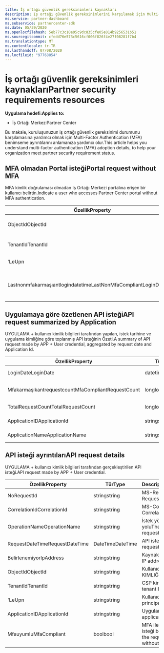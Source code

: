 ```yaml
---
title: İş ortağı güvenlik gereksinimleri kaynakları
description: Iş ortağı güvenlik gereksinimlerini karşılamak için Multi-Factor Authentication (MFA) benimseme ayrıntılarını anlayın.
ms.service: partner-dashboard
ms.subservice: partnercenter-sdk
ms.date: 05/29/2020
ms.openlocfilehash: 5eb77c3c10e95c9dc835cfe05e014b9256531b51
ms.sourcegitcommit: cfedd76e573c5616cf006f826f4e27f08281f7b4
ms.translationtype: MT
ms.contentlocale: tr-TR
ms.lasthandoff: 07/08/2020
ms.locfileid: "97768854"
---
```

# <a name="partner-security-requirements-resources"></a><span data-ttu-id="d2d4e-103">İş ortağı güvenlik gereksinimleri kaynakları</span><span class="sxs-lookup"><span data-stu-id="d2d4e-103">Partner security requirements resources</span></span>

<span data-ttu-id="d2d4e-104">**Uygulama hedefi:**</span><span class="sxs-lookup"><span data-stu-id="d2d4e-104">**Applies to:**</span></span>

- <span data-ttu-id="d2d4e-105">İş Ortağı Merkezi</span><span class="sxs-lookup"><span data-stu-id="d2d4e-105">Partner Center</span></span>

<span data-ttu-id="d2d4e-106">Bu makale, kuruluşunuzun iş ortağı güvenlik gereksinimi durumunu karşılamasına yardımcı olmak için Multi-Factor Authentication (MFA) benimseme ayrıntılarını anlamanıza yardımcı olur.</span><span class="sxs-lookup"><span data-stu-id="d2d4e-106">This article helps you understand multi-factor authentication (MFA) adoption details, to help your organization meet partner security requirement status.</span></span> 

## <a name="portal-request-without-mfa"></a><span data-ttu-id="d2d4e-107">MFA olmadan Portal isteği</span><span class="sxs-lookup"><span data-stu-id="d2d4e-107">Portal request without MFA</span></span>

<span data-ttu-id="d2d4e-108">MFA kimlik doğrulaması olmadan Iş Ortağı Merkezi portalına erişen bir kullanıcı belirtin.</span><span class="sxs-lookup"><span data-stu-id="d2d4e-108">Indicate a user who accesses Partner Center portal without MFA authentication.</span></span>

| <span data-ttu-id="d2d4e-109">Özellik</span><span class="sxs-lookup"><span data-stu-id="d2d4e-109">Property</span></span>                            | <span data-ttu-id="d2d4e-110">Tür</span><span class="sxs-lookup"><span data-stu-id="d2d4e-110">Type</span></span>            | <span data-ttu-id="d2d4e-111">Açıklama</span><span class="sxs-lookup"><span data-stu-id="d2d4e-111">Description</span></span>                           |
|-------------------------------------|-----------------|---------------------------------------|
| <span data-ttu-id="d2d4e-112">ObjectId</span><span class="sxs-lookup"><span data-stu-id="d2d4e-112">ObjectId</span></span>                            | <span data-ttu-id="d2d4e-113">string</span><span class="sxs-lookup"><span data-stu-id="d2d4e-113">string</span></span>          | <span data-ttu-id="d2d4e-114">Kullanıcı nesnesi KIMLIĞI</span><span class="sxs-lookup"><span data-stu-id="d2d4e-114">User Object ID</span></span>                        |
| <span data-ttu-id="d2d4e-115">TenantId</span><span class="sxs-lookup"><span data-stu-id="d2d4e-115">TenantId</span></span>                            | <span data-ttu-id="d2d4e-116">string</span><span class="sxs-lookup"><span data-stu-id="d2d4e-116">string</span></span>          | <span data-ttu-id="d2d4e-117">CSP kiracı KIMLIĞI</span><span class="sxs-lookup"><span data-stu-id="d2d4e-117">CSP tenant ID</span></span>                         |
| <span data-ttu-id="d2d4e-118">'Le</span><span class="sxs-lookup"><span data-stu-id="d2d4e-118">Upn</span></span>                                 | <span data-ttu-id="d2d4e-119">string</span><span class="sxs-lookup"><span data-stu-id="d2d4e-119">string</span></span>          | <span data-ttu-id="d2d4e-120">Kullanıcı asıl adı</span><span class="sxs-lookup"><span data-stu-id="d2d4e-120">User principal name</span></span>                   |
| <span data-ttu-id="d2d4e-121">Lastnonmfakarmaşıantlogindatetime</span><span class="sxs-lookup"><span data-stu-id="d2d4e-121">LastNonMfaCompliantLoginDateTime</span></span>    | <span data-ttu-id="d2d4e-122">datetime</span><span class="sxs-lookup"><span data-stu-id="d2d4e-122">datetime</span></span>        | <span data-ttu-id="d2d4e-123">MFA olmadan en son zaman Kullanıcı oturumu açma</span><span class="sxs-lookup"><span data-stu-id="d2d4e-123">Latest time user login-in without MFA</span></span> |


## <a name="api-request-summarized-by-application"></a><span data-ttu-id="d2d4e-124">Uygulamaya göre özetlenen API isteği</span><span class="sxs-lookup"><span data-stu-id="d2d4e-124">API request summarized by Application</span></span>

<span data-ttu-id="d2d4e-125">UYGULAMA + kullanıcı kimlik bilgileri tarafından yapılan, istek tarihine ve uygulama kimliğine göre toplanmış API isteğinin Özeti.</span><span class="sxs-lookup"><span data-stu-id="d2d4e-125">A summary of API request made by APP + User credential, aggregated by request date and Application Id.</span></span>

| <span data-ttu-id="d2d4e-126">Özellik</span><span class="sxs-lookup"><span data-stu-id="d2d4e-126">Property</span></span>                            | <span data-ttu-id="d2d4e-127">Tür</span><span class="sxs-lookup"><span data-stu-id="d2d4e-127">Type</span></span>            | <span data-ttu-id="d2d4e-128">Description</span><span class="sxs-lookup"><span data-stu-id="d2d4e-128">Description</span></span>               |
|-------------------------------------|-----------------|---------------------------|
| <span data-ttu-id="d2d4e-129">LoginDate</span><span class="sxs-lookup"><span data-stu-id="d2d4e-129">LoginDate</span></span>                           | <span data-ttu-id="d2d4e-130">datetime</span><span class="sxs-lookup"><span data-stu-id="d2d4e-130">datetime</span></span>        | <span data-ttu-id="d2d4e-131">API istek tarihi</span><span class="sxs-lookup"><span data-stu-id="d2d4e-131">API request date</span></span>          |
| <span data-ttu-id="d2d4e-132">Mfakarmaşıkantrequestcount</span><span class="sxs-lookup"><span data-stu-id="d2d4e-132">MfaCompliantRequestCount</span></span>            | <span data-ttu-id="d2d4e-133">long</span><span class="sxs-lookup"><span data-stu-id="d2d4e-133">long</span></span>            | <span data-ttu-id="d2d4e-134">MFA ile istek sayısı</span><span class="sxs-lookup"><span data-stu-id="d2d4e-134">Request count with MFA</span></span>    |
| <span data-ttu-id="d2d4e-135">TotalRequestCount</span><span class="sxs-lookup"><span data-stu-id="d2d4e-135">TotalRequestCount</span></span>                   | <span data-ttu-id="d2d4e-136">long</span><span class="sxs-lookup"><span data-stu-id="d2d4e-136">long</span></span>            | <span data-ttu-id="d2d4e-137">Toplam istek sayısı</span><span class="sxs-lookup"><span data-stu-id="d2d4e-137">Total request count</span></span>       |
| <span data-ttu-id="d2d4e-138">ApplicationID</span><span class="sxs-lookup"><span data-stu-id="d2d4e-138">ApplicationId</span></span>                       | <span data-ttu-id="d2d4e-139">string</span><span class="sxs-lookup"><span data-stu-id="d2d4e-139">string</span></span>          | <span data-ttu-id="d2d4e-140">Uygulama KIMLIĞI</span><span class="sxs-lookup"><span data-stu-id="d2d4e-140">The application ID</span></span>        |
| <span data-ttu-id="d2d4e-141">ApplicationName</span><span class="sxs-lookup"><span data-stu-id="d2d4e-141">ApplicationName</span></span>                     | <span data-ttu-id="d2d4e-142">string</span><span class="sxs-lookup"><span data-stu-id="d2d4e-142">string</span></span>          | <span data-ttu-id="d2d4e-143">Uygulama adı</span><span class="sxs-lookup"><span data-stu-id="d2d4e-143">The application name</span></span>      |


## <a name="api-request-details"></a><span data-ttu-id="d2d4e-144">API isteği ayrıntıları</span><span class="sxs-lookup"><span data-stu-id="d2d4e-144">API request details</span></span>

<span data-ttu-id="d2d4e-145">UYGULAMA + kullanıcı kimlik bilgileri tarafından gerçekleştirilen API isteği.</span><span class="sxs-lookup"><span data-stu-id="d2d4e-145">API request made by APP + User credential.</span></span> 

| <span data-ttu-id="d2d4e-146">Özellik</span><span class="sxs-lookup"><span data-stu-id="d2d4e-146">Property</span></span>                            | <span data-ttu-id="d2d4e-147">Tür</span><span class="sxs-lookup"><span data-stu-id="d2d4e-147">Type</span></span>            | <span data-ttu-id="d2d4e-148">Description</span><span class="sxs-lookup"><span data-stu-id="d2d4e-148">Description</span></span>                              |
|-------------------------------------|-----------------|------------------------------------------|
| <span data-ttu-id="d2d4e-149">No</span><span class="sxs-lookup"><span data-stu-id="d2d4e-149">RequestId</span></span>                           | <span data-ttu-id="d2d4e-150">string</span><span class="sxs-lookup"><span data-stu-id="d2d4e-150">string</span></span>          | <span data-ttu-id="d2d4e-151">MS-RequestId</span><span class="sxs-lookup"><span data-stu-id="d2d4e-151">MS-RequestId</span></span>                             |
| <span data-ttu-id="d2d4e-152">CorrelationId</span><span class="sxs-lookup"><span data-stu-id="d2d4e-152">CorrelationId</span></span>                       | <span data-ttu-id="d2d4e-153">string</span><span class="sxs-lookup"><span data-stu-id="d2d4e-153">string</span></span>          | <span data-ttu-id="d2d4e-154">MS-CorrelationId</span><span class="sxs-lookup"><span data-stu-id="d2d4e-154">MS-CorrelationId</span></span>                         |
| <span data-ttu-id="d2d4e-155">OperationName</span><span class="sxs-lookup"><span data-stu-id="d2d4e-155">OperationName</span></span>                       | <span data-ttu-id="d2d4e-156">string</span><span class="sxs-lookup"><span data-stu-id="d2d4e-156">string</span></span>          | <span data-ttu-id="d2d4e-157">İstek yöntemi ile API yolu</span><span class="sxs-lookup"><span data-stu-id="d2d4e-157">The API path with request method</span></span>         |
| <span data-ttu-id="d2d4e-158">RequestDateTime</span><span class="sxs-lookup"><span data-stu-id="d2d4e-158">RequestDateTime</span></span>                     | <span data-ttu-id="d2d4e-159">DateTime</span><span class="sxs-lookup"><span data-stu-id="d2d4e-159">DateTime</span></span>        | <span data-ttu-id="d2d4e-160">API istek süresi</span><span class="sxs-lookup"><span data-stu-id="d2d4e-160">The API request time</span></span>                     |
| <span data-ttu-id="d2d4e-161">Belirlenemiyor</span><span class="sxs-lookup"><span data-stu-id="d2d4e-161">IpAddress</span></span>                           | <span data-ttu-id="d2d4e-162">string</span><span class="sxs-lookup"><span data-stu-id="d2d4e-162">string</span></span>          | <span data-ttu-id="d2d4e-163">Kaynak IP adresi</span><span class="sxs-lookup"><span data-stu-id="d2d4e-163">Source IP address</span></span>                        |
| <span data-ttu-id="d2d4e-164">ObjectId</span><span class="sxs-lookup"><span data-stu-id="d2d4e-164">ObjectId</span></span>                            | <span data-ttu-id="d2d4e-165">string</span><span class="sxs-lookup"><span data-stu-id="d2d4e-165">string</span></span>          | <span data-ttu-id="d2d4e-166">Kullanıcı nesnesi KIMLIĞI</span><span class="sxs-lookup"><span data-stu-id="d2d4e-166">User object ID</span></span>                           |
| <span data-ttu-id="d2d4e-167">TenantId</span><span class="sxs-lookup"><span data-stu-id="d2d4e-167">TenantId</span></span>                            | <span data-ttu-id="d2d4e-168">string</span><span class="sxs-lookup"><span data-stu-id="d2d4e-168">string</span></span>          | <span data-ttu-id="d2d4e-169">CSP kiracı KIMLIĞI</span><span class="sxs-lookup"><span data-stu-id="d2d4e-169">CSP tenant ID</span></span>                            |
| <span data-ttu-id="d2d4e-170">'Le</span><span class="sxs-lookup"><span data-stu-id="d2d4e-170">Upn</span></span>                                 | <span data-ttu-id="d2d4e-171">string</span><span class="sxs-lookup"><span data-stu-id="d2d4e-171">string</span></span>          | <span data-ttu-id="d2d4e-172">Kullanıcı asıl adı</span><span class="sxs-lookup"><span data-stu-id="d2d4e-172">User principal name</span></span>                      |
| <span data-ttu-id="d2d4e-173">ApplicationID</span><span class="sxs-lookup"><span data-stu-id="d2d4e-173">ApplicationId</span></span>                       | <span data-ttu-id="d2d4e-174">string</span><span class="sxs-lookup"><span data-stu-id="d2d4e-174">string</span></span>          | <span data-ttu-id="d2d4e-175">Uygulamanız</span><span class="sxs-lookup"><span data-stu-id="d2d4e-175">Your application</span></span>                         |
| <span data-ttu-id="d2d4e-176">Mfauyumlu</span><span class="sxs-lookup"><span data-stu-id="d2d4e-176">MfaCompliant</span></span>                        | <span data-ttu-id="d2d4e-177">bool</span><span class="sxs-lookup"><span data-stu-id="d2d4e-177">bool</span></span>            | <span data-ttu-id="d2d4e-178">MFA ile veya olmadan isteği belirtin</span><span class="sxs-lookup"><span data-stu-id="d2d4e-178">Indicate the request with or without MFA</span></span> |
